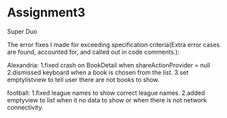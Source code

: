 # Assignment3
Super Duo

The error fixes I made for exceeding specification criteria(Extra error cases are found, accounted for, and called out in code comments.):

Alexandria:
1.fixed crash on BookDetail when shareActionProvider = null
2.dismissed keyboard when a book is chosen from the list.
3.set emptylistview to tell user there are not books to show.

football:
1.fixed league names to show correct league names.
2.added emptyview to list when it no data to show or when there is not network connectivity.


